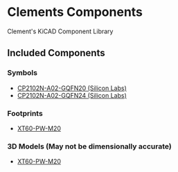 # Clements Components
Clement's KiCAD Component Library

## Included Components
### Symbols
* [CP2102N-A02-GQFN20 (Silicon Labs)](https://www.silabs.com/documents/public/data-sheets/cp2102n-datasheet.pdf)
* [CP2102N-A02-GQFN24 (Silicon Labs)](https://www.silabs.com/documents/public/data-sheets/cp2102n-datasheet.pdf)

### Footprints
* [XT60-PW-M20](https://www.tme.eu/Document/9b8d0c5eb7094295f3d3112c214d3ade/XT60PW%20SPEC.pdf)

### 3D Models (May not be dimensionally accurate)
* [XT60-PW-M20](https://www.tme.eu/Document/9b8d0c5eb7094295f3d3112c214d3ade/XT60PW%20SPEC.pdf)